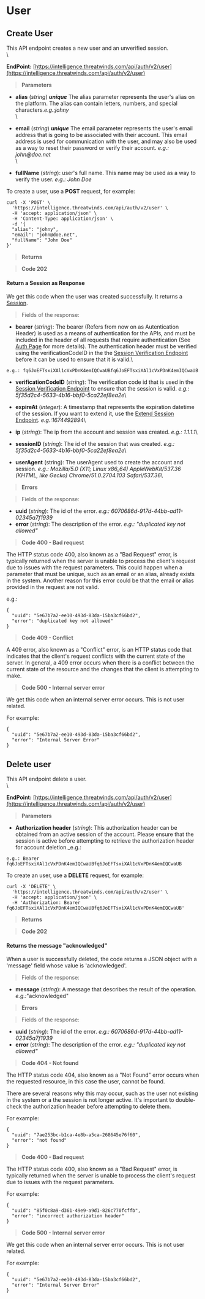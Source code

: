 # User

## Create User

This API endpoint creates a new user and an unverified session.\
\


**EndPoint:** [https://intelligence.threatwinds.com/api/auth/v2/user](https://intelligence.threatwinds.com/api/auth/v2/user)

> **Parameters**

* **alias** (_string_) _**unique**_ The alias parameter represents the user's alias on the platform. The alias can contain letters, numbers, and special characters._e.g.:johny_\
  \

* **email** (_string_) _**unique**_ The email parameter represents the user's email address that is going to be associated with their account. This email address is used for communication with the user, and may also be used as a way to reset their password or verify their account. _e.g.: john@doe.net_\
  \

* **fullName** (_string_): user's full name. This name may be used as a way to verify the user. _e.g.: John Doe_

To create a user, use a **POST** request, for example:

```
curl -X 'POST' \
  'https://intelligence.threatwinds.com/api/auth/v2/user' \
  -H 'accept: application/json' \
  -H 'Content-Type: application/json' \
  -d '{
  "alias": "johny",
  "email": "john@doe.net",
  "fullName": "John Doe"
}'
```

> **Returns**

> **Code 202**

#### Return a Session as Response

We get this code when the user was created successfully. It returns a [Session](session.md).

> Fields of the response:

* **bearer** (_string_): The bearer (Refers from now on as Autentication Header) is used as a means of authentication for the APIs, and must be included in the header of all requests that require authentication (See [Auth Page](broken-reference) for more details). The authentication header must be verified using the verificationCodeID in the the [Session Verification Endpoint](session.md) before it can be used to ensure that it is valid.\


```
e.g.: fq6JoEFTsxiXAl1cVxPDnK4emIQCwaUBfq6JoEFTsxiXAl1cVxPDnK4emIQCwaUB
```

* **verificationCodeID** (_string_): The verification code id that is used in the [Session Verification Endpoint](session.md) to ensure that the session is valid. _e.g.: 5f35d2c4-5633-4b16-bbf0-5ca22ef8ea2e_\

* **expireAt** (_integer_): A timestamp that represents the expiration datetime of the session. If you want to extend it, use the [Extend Session Endpoint](broken-reference). _e.g.:1674492894_\

* **ip** (_string_): The ip from the account and session was created. _e.g.: 1.1.1.1_\

* **sessionID** (_string_): The id of the session that was created. _e.g.: 5f35d2c4-5633-4b16-bbf0-5ca22ef8ea2e_\

* **userAgent** (string): The userAgent used to create the account and session. _e.g.: Mozilla/5.0 (X11; Linux x86\_64) AppleWebKit/537.36 (KHTML, like Gecko) Chrome/51.0.2704.103 Safari/537.36_\


> **Errors**

> Fields of the response:

* **uuid** (_string_): The id of the error. _e.g.: 6070686d-917d-44bb-ad11-02345a7f1939_
* **error** (_string_): The description of the error. _e.g.: "duplicated key not allowed"_

> **Code 400 - Bad request**

The HTTP status code 400, also known as a "Bad Request" error, is typically returned when the server is unable to process the client's request due to issues with the request parameters. This could happen when a parameter that must be unique, such as an email or an alias, already exists in the system. Another reason for this error could be that the email or alias provided in the request are not valid.

e.g.:

```
{
  "uuid": "5e67b7a2-ee10-493d-83da-15ba3cf66bd2",
  "error": "duplicated key not allowed"
}
```

> **Code 409 - Conflict**

A 409 error, also known as a "Conflict" error, is an HTTP status code that indicates that the client's request conflicts with the current state of the server. In general, a 409 error occurs when there is a conflict between the current state of the resource and the changes that the client is attempting to make.

> **Code 500 - Internal server error**

We get this code when an internal server error occurs. This is not user related.

For example:

```
{
  "uuid": "5e67b7a2-ee10-493d-83da-15ba3cf66bd2",
  "error": "Internal Server Error"
}
```

## Delete user

This API endpoint delete a user.\
\


**EndPoint:** [https://intelligence.threatwinds.com/api/auth/v2/user](https://intelligence.threatwinds.com/api/auth/v2/user)

> **Parameters**

* **Authorization header** (_string_): This authorization header can be obtained from an active session of the account. Please ensure that the session is active before attempting to retrieve the authorization header for account deletion.\_e.g.:

```
e.g.: Bearer fq6JoEFTsxiXAl1cVxPDnK4emIQCwaUBfq6JoEFTsxiXAl1cVxPDnK4emIQCwaUB
```

To create an user, use a **DELETE** request, for example:

```
curl -X 'DELETE' \
  'https://intelligence.threatwinds.com/api/auth/v2/user' \
  -H 'accept: application/json' \
  -H 'Authorization: Bearer fq6JoEFTsxiXAl1cVxPDnK4emIQCwaUBfq6JoEFTsxiXAl1cVxPDnK4emIQCwaUB'
```

> **Returns**

> **Code 202**

#### Returns the message "acknowledged"

When a user is successfully deleted, the code returns a JSON object with a 'message' field whose value is 'acknowledged'.

> Fields of the response:

* **message** (_string_): A message that describes the result of the operation. _e.g.:_"acknowledged"

> **Errors**

> Fields of the response:

* **uuid** (_string_): The id of the error. _e.g.: 6070686d-917d-44bb-ad11-02345a7f1939_
* **error** (_string_): The description of the error. _e.g.: "duplicated key not allowed"_

> **Code 404 - Not found**

The HTTP status code 404, also known as a "Not Found" error occurs when the requested resource, in this case the user, cannot be found.

There are several reasons why this may occur, such as the user not existing in the system or a the session is not longer active. It's important to double-check the authorization header before attempting to delete them.

For example:

```
{
  "uuid": "7ae253bc-b1ca-4e8b-a5ca-268645e76f60",
  "error": "not found"
}
```

> **Code 400 - Bad request**

The HTTP status code 400, also known as a "Bad Request" error, is typically returned when the server is unable to process the client's request due to issues with the request parameters.

For example:

```
{
  "uuid": "85f0c8a9-d361-49e9-a9d1-826c770fcffb",
  "error": "incorrect authorization header"
}
```

> **Code 500 - Internal server error**

We get this code when an internal server error occurs. This is not user related.

For example:

```
{
  "uuid": "5e67b7a2-ee10-493d-83da-15ba3cf66bd2",
  "error": "Internal Server Error"
}
```
